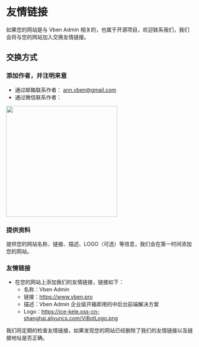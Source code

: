 # 友情链接

如果您的网站是与 Vben Admin 相关的，也属于开源项目，欢迎联系我们，我们会将与您的网站加入交换友情链接。

## 交换方式

### 添加作者，并注明来意

- 通过邮箱联系作者： [ann.vben@gmail.com](mailto:ann.vben@gmail.com)
- 通过微信联系作者：

 <img src="https://unpkg.com/@vbenjs/static-source@0.1.7/source/wechat.jpg" style="width: 300px;"/>

### 提供资料

提供您的网站名称、链接、描述、LOGO（可选）等信息，我们会在第一时间添加您的网站。

### 友情链接

- 在您的网站上添加我们的友情链接，链接如下：
  - 名称：Vben Admin
  - 链接：https://www.vben.pro
  - 描述：Vben Admin 企业级开箱即用的中后台前端解决方案
  - Logo：https://ice-kele.oss-cn-shanghai.aliyuncs.com/ViBotLogo.png

我们将定期的检查友情链接，如果发现您的网站已经删除了我们的友情链接以及链接地址是否正确。
